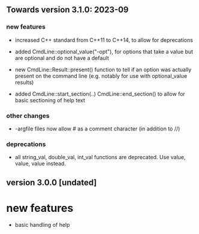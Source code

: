 
Towards version 3.1.0: 2023-09
------------------------------

### new features

- increased C++ standard from C++11 to C++14, to allow for deprecations

- added CmdLine::optional_value<T>("-opt"), for options that take a value
  but are optional and do not have a default

- new CmdLine::Result<T>::present() function to tell if an option was
  actually present on the command line (e.g. notably for use with
  optional_value results) 

- added CmdLine::start_section(..) CmdLine::end_section() to allow for
  basic sectioning of help text 

### other changes
- -argfile files now allow # as a comment character (in addition to //)

### deprecations

- all string_val, double_val, int_val functions are deprecated. 
  Use value<string>, value<double>, value<int> instead.


version 3.0.0 [undated]
-----------------------

# new features
- basic handling of help